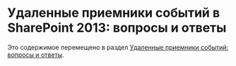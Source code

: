 
# Удаленные приемники событий в SharePoint 2013: вопросы и ответы

Это содержимое перемещено в раздел  [Удаленные приемники событий: вопросы и ответы](handle-events-in-sharepoint-add-ins.md#RERFAQ).
  
    
    


